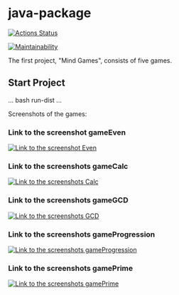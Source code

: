 # java-package

[![Actions Status](https://github.com/HiminaE/java-project-61/actions/workflows/hexlet-check.yml/badge.svg)](https://github.com/HiminaE/java-project-61/actions)

[![Maintainability](https://api.codeclimate.com/v1/badges/aca98fde42b92fcc3afa/maintainability)](https://codeclimate.com/github/HiminaE/java-project-61/maintainability)

The first project, "Mind Games", consists of five games.
## Start Project
... bash
run-dist
...

Screenshots of the games:

### Link to the screenshot gameEven
[![Link to the screenshot Even](https://drive.google.com/file/d/1_RZMT463A-CTsbIKhyKCKXbDUTUigHe4/view?usp=sharing)](https://drive.google.com/file/d/1_RZMT463A-CTsbIKhyKCKXbDUTUigHe4/view?usp=sharing)

### Link to the screenshots gameCalc
[![Link to the screenshots Calc](https://drive.google.com/drive/folders/1jrkXTLRYbOK0cyabeEuj8rLfuBIb1a7F?usp=sharing)](https://drive.google.com/drive/folders/1jrkXTLRYbOK0cyabeEuj8rLfuBIb1a7F?usp=sharing)

### Link to the screenshots gameGCD
[![Link to the screenshots GCD](https://drive.google.com/drive/folders/1kSMEwi9VUazavgJDiAiP7Z1pHZcPl480?usp=sharing)](https://drive.google.com/drive/folders/1kSMEwi9VUazavgJDiAiP7Z1pHZcPl480?usp=sharing)

### Link to the screenshots gameProgression
[![Link to the screenshots gameProgression](https://drive.google.com/drive/folders/1YhQwfAU_XcmuVyhGyQ2jOraVsIc1b8ca?usp=sharing)](https://drive.google.com/drive/folders/1YhQwfAU_XcmuVyhGyQ2jOraVsIc1b8ca?usp=sharing)

### Link to the screenshots gamePrime
[![Link to the screenshots gamePrime](https://drive.google.com/drive/folders/1pWGO8l7ennGCYQJop6iz0Mr9msyApBor?usp=sharing)](https://drive.google.com/drive/folders/1pWGO8l7ennGCYQJop6iz0Mr9msyApBor?usp=sharing)

